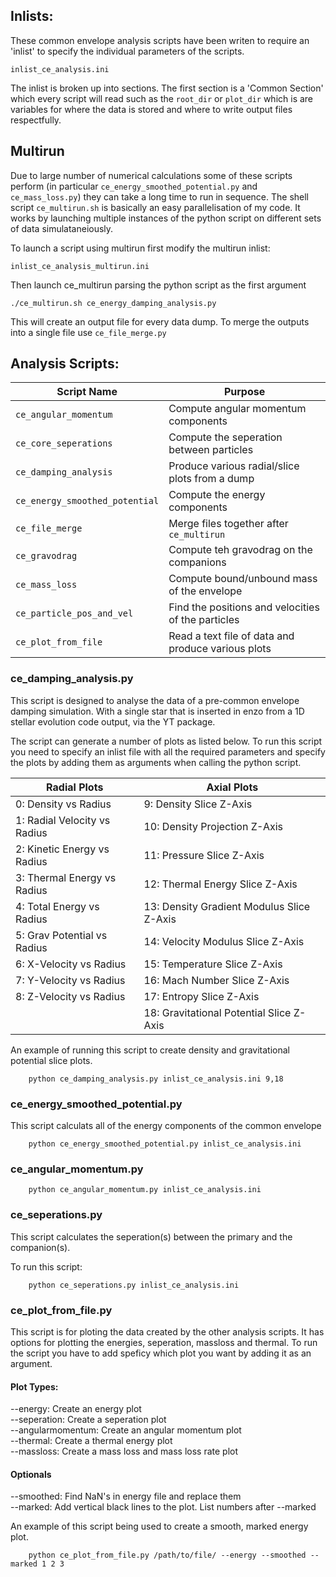 ## Inlists:
These common envelope analysis scripts have been writen to require an
'inlist' to specify the individual parameters of the scripts.

`inlist_ce_analysis.ini`

The inlist is broken up into sections. The first section is a 
'Common Section' which every script will read such as the `root_dir` or
`plot_dir` which is are variables for where the data is stored and where 
to write output files respectfully.

## Multirun
Due to large number of numerical calculations some of these scripts
perform (in particular `ce_energy_smoothed_potential.py` and 
`ce_mass_loss.py`) they can take a long time to run in sequence. The 
shell script `ce_multirun.sh` is basically an easy parallelisation 
of my code. It works by launching multiple instances of the python script
on different sets of data simulataneiously. 

To launch a script using multirun first modify the multirun inlist:

`inlist_ce_analysis_multirun.ini`

Then launch ce_multirun parsing the python script as the first argument

`./ce_multirun.sh ce_energy_damping_analysis.py`

This will create an output file for every data dump. To merge the outputs
into a single file use `ce_file_merge.py`


## Analysis Scripts:
|Script Name                    |Purpose                                            |
|---                            |---                                                |
|`ce_angular_momentum`          |Compute angular momentum components                |
|`ce_core_seperations`          |Compute the seperation between particles           |
|`ce_damping_analysis`          |Produce various radial/slice plots from a dump     |
|`ce_energy_smoothed_potential` |Compute the energy components                      |
|`ce_file_merge`                |Merge files together after `ce_multirun`           |
|`ce_gravodrag`                 |Compute teh gravodrag on the companions            |
|`ce_mass_loss`                 |Compute bound/unbound mass of the envelope         |
|`ce_particle_pos_and_vel`      |Find the positions and velocities of the particles |
|`ce_plot_from_file`            |Read a text file of data and produce various plots |

### ce_damping_analysis.py
This script is designed to analyse the data of a pre-common
envelope damping simulation. With a single star that is inserted 
in enzo from a 1D stellar evolution code output, via the YT package.

The script can generate a number of plots as listed below. 
To run this script you need to specify an inlist file with all the 
required parameters and specify the plots by adding them as 
arguments when calling the python script. 

|Radial Plots                   |Axial Plots                               |
|---                            |---                                       |
|0: Density vs Radius 		    |9: Density Slice Z-Axis   	               |
|1: Radial Velocity vs Radius   |10: Density Projection Z-Axis   	       |
|2: Kinetic Energy vs Radius	|11: Pressure Slice Z-Axis  	           |
|3: Thermal Energy vs Radius	|12: Thermal Energy Slice Z-Axis   	       |
|4: Total Energy vs Radius      |13: Density Gradient Modulus Slice Z-Axis |
|5: Grav Potential vs Radius    |14: Velocity Modulus Slice Z-Axis         |
|6: X-Velocity vs Radius        |15: Temperature Slice Z-Axis              |
|7: Y-Velocity vs Radius        |16: Mach Number Slice Z-Axis              |
|8: Z-Velocity vs Radius        |17: Entropy Slice Z-Axis                  |
|                               |18: Gravitational Potential Slice Z-Axis  |

An example of running this script to create density and gravitational potential
slice plots.
```
    python ce_damping_analysis.py inlist_ce_analysis.ini 9,18
```

### ce_energy_smoothed_potential.py
This script calculats all of the energy components of the common envelope
```
    python ce_energy_smoothed_potential.py inlist_ce_analysis.ini
```

### ce_angular_momentum.py
```
    python ce_angular_momentum.py inlist_ce_analysis.ini
```
### ce_seperations.py
This script calculates the seperation(s) between the primary and the companion(s).

To run this script:
```
    python ce_seperations.py inlist_ce_analysis.ini
```

### ce_plot_from_file.py
This script is for ploting the data created by the other analysis scripts.
It has options for plotting the energies, seperation, massloss and thermal.
To run the script you have to add speficy which plot you want by adding it as
an argument. 

#### Plot Types:
--energy: Create an energy plot  
--seperation: Create a seperation plot  
--angularmomentum: Create an angular momentum plot  
--thermal: Create a thermal energy plot  
--massloss: Create a mass loss and mass loss rate plot  

#### Optionals
--smoothed: Find NaN's in energy file and replace them  
--marked: Add vertical black lines to the plot. List numbers after --marked   

An example of this script being used to create a smooth, marked energy plot.
```
    python ce_plot_from_file.py /path/to/file/ --energy --smoothed --marked 1 2 3
```

